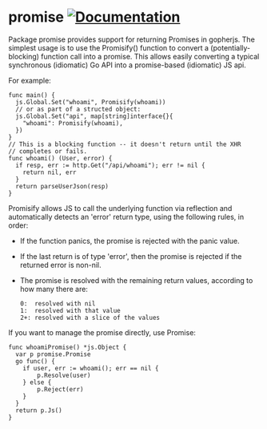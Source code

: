 # promise [![Documentation](https://img.shields.io/badge/godoc-reference-blue.svg?style=flat-square)](https://godoc.org/github.com/miratronix/promise)

Package promise provides support for returning Promises in gopherjs.
The simplest usage is to use the Promisify() function to convert a
(potentially-blocking) function call into a promise.  This allows easily
converting a typical synchronous (idiomatic) Go API into a promise-based
(idiomatic) JS api.

For example:

    func main() {
      js.Global.Set("whoami", Promisify(whoami))
      // or as part of a structed object:
      js.Global.Set("api", map[string]interface{}{
        "whoami": Promisify(whoami),
      })
    }
    // This is a blocking function -- it doesn't return until the XHR
    // completes or fails.
    func whoami() (User, error) {
      if resp, err := http.Get("/api/whoami"); err != nil {
        return nil, err
      }
      return parseUserJson(resp)
    }

Promisify allows JS to call the underlying function via reflection and
automatically detects an 'error' return type, using the following rules, in
order:
  * If the function panics, the promise is rejected with the panic value.
  * If the last return is of type 'error', then the promise is rejected if
    the returned error is non-nil.
  * The promise is resolved with the remaining return values, according to
    how many there are:

        0:  resolved with nil
        1:  resolved with that value
        2+: resolved with a slice of the values

If you want to manage the promise directly, use Promise:

    func whoamiPromise() *js.Object {
      var p promise.Promise
      go func() {
      	if user, err := whoami(); err == nil {
      		p.Resolve(user)
      	} else {
      		p.Reject(err)
      	}
      }
      return p.Js()
    }
